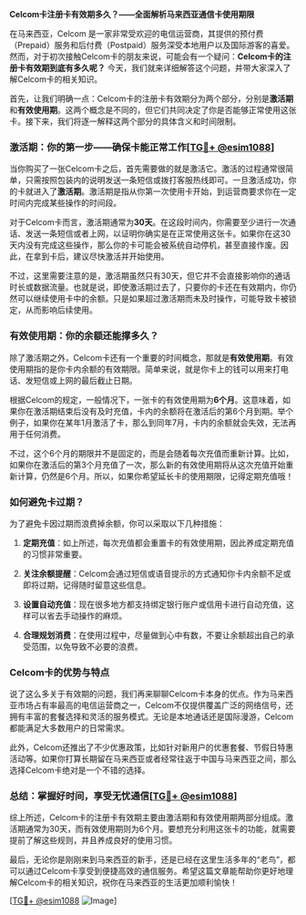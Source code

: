 **Celcom卡注册卡有效期多久？——全面解析马来西亚通信卡使用期限**

在马来西亚，Celcom 是一家非常受欢迎的电信运营商，其提供的预付费（Prepaid）服务和后付费（Postpaid）服务深受本地用户以及国际游客的喜爱。然而，对于初次接触Celcom卡的朋友来说，可能会有一个疑问：**Celcom卡的注册卡有效期到底有多久呢？** 今天，我们就来详细解答这个问题，并带大家深入了解Celcom卡的相关知识。

首先，让我们明确一点：Celcom卡的注册卡有效期分为两个部分，分别是**激活期**和**有效使用期**。这两个概念是不同的，但它们共同决定了你是否能够正常使用这张卡。接下来，我们将逐一解释这两个部分的具体含义和时间限制。

### **激活期：你的第一步——确保卡能正常工作[[TG💪+ @esim1088](https://t.me/s/esim1088)]**

当你购买了一张Celcom卡之后，首先需要做的就是激活它。激活的过程通常很简单，只需按照包装内的说明发送一条短信或拨打客服热线即可。一旦激活成功，你的卡就进入了**激活期**。激活期是指从你第一次使用卡开始，到运营商要求你在一定时间内完成某些操作的时间段。

对于Celcom卡而言，激活期通常为**30天**。在这段时间内，你需要至少进行一次通话、发送一条短信或者上网，以证明你确实是在正常使用这张卡。如果你在这30天内没有完成这些操作，那么你的卡可能会被系统自动停机，甚至直接作废。因此，在拿到卡后，建议尽快激活并开始使用。

不过，这里需要注意的是，激活期虽然只有30天，但它并不会直接影响你的通话时长或数据流量。也就是说，即使激活期过去了，只要你的卡还在有效期内，你仍然可以继续使用卡中的余额。只是如果超过激活期而未及时操作，可能导致卡被锁定，从而影响后续使用。

### **有效使用期：你的余额还能撑多久？**

除了激活期之外，Celcom卡还有一个重要的时间概念，那就是**有效使用期**。有效使用期指的是你卡内余额的有效期限。简单来说，就是你卡上的钱可以用来打电话、发短信或上网的最后截止日期。

根据Celcom的规定，一般情况下，一张卡的有效使用期为**6个月**。这意味着，如果你在激活期结束后没有及时充值，卡内的余额将在激活后的第6个月到期。举个例子，如果你在某年1月激活了卡，那么到同年7月，卡内的余额就会失效，无法再用于任何消费。

不过，这个6个月的期限并不是固定的，而是会随着每次充值而重新计算。比如，如果你在激活后的第3个月充值了一次，那么新的有效使用期将从这次充值开始重新计算，仍然是6个月。所以，如果你希望延长卡的使用期限，记得定期充值哦！

### **如何避免卡过期？**

为了避免卡因过期而浪费掉余额，你可以采取以下几种措施：

1. **定期充值**：如上所述，每次充值都会重置卡的有效使用期，因此养成定期充值的习惯非常重要。
   
2. **关注余额提醒**：Celcom会通过短信或语音提示的方式通知你卡内余额不足或即将过期，记得随时留意这些信息。

3. **设置自动充值**：现在很多地方都支持绑定银行账户或信用卡进行自动充值，这样可以省去手动操作的麻烦。

4. **合理规划消费**：在使用过程中，尽量做到心中有数，不要让余额超出自己的承受范围，以免导致不必要的浪费。

### **Celcom卡的优势与特点**

说了这么多关于有效期的问题，我们再来聊聊Celcom卡本身的优点。作为马来西亚市场占有率最高的电信运营商之一，Celcom不仅提供覆盖广泛的网络信号，还拥有丰富的套餐选择和灵活的服务模式。无论是本地通话还是国际漫游，Celcom都能满足大多数用户的日常需求。

此外，Celcom还推出了不少优惠政策，比如针对新用户的优惠套餐、节假日特惠活动等。如果你打算长期留在马来西亚或者经常往返于中国与马来西亚之间，那么选择Celcom卡绝对是一个不错的选择。

### **总结：掌握好时间，享受无忧通信[[TG💪+ @esim1088](https://t.me/s/esim1088)]**

综上所述，Celcom卡的注册卡有效期主要由激活期和有效使用期两部分组成。激活期通常为30天，而有效使用期则为6个月。要想充分利用这张卡的功能，就需要提前了解这些规则，并且养成良好的使用习惯。

最后，无论你是刚刚来到马来西亚的新手，还是已经在这里生活多年的“老鸟”，都可以通过Celcom卡享受到便捷高效的通信服务。希望这篇文章能帮助你更好地理解Celcom卡的相关知识，祝你在马来西亚的生活更加顺利愉快！

[[TG💪+ @esim1088](https://t.me/s/esim1088) ![Image](https://i.postimg.cc/4NQfJmqS/Snipaste-2025-05-13-00-14-12.png)]